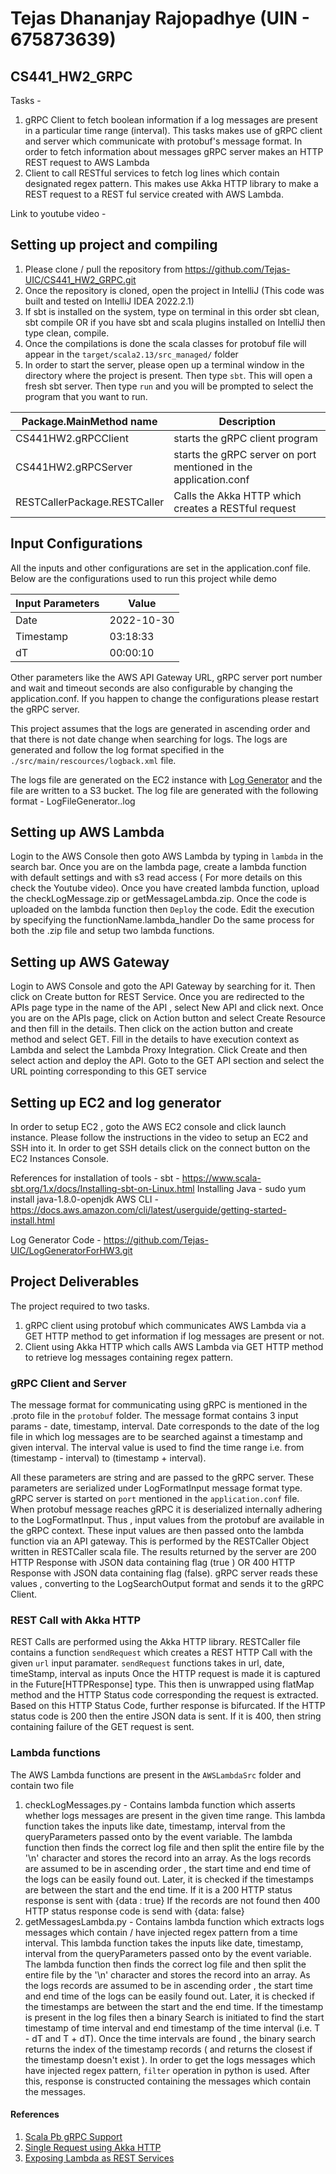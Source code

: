 # Tejas Dhananjay Rajopadhye (UIN - 675873639)

## CS441_HW2_GRPC

Tasks - 
1. gRPC Client to fetch boolean information if a log messages are present in a particular time range (interval). This tasks makes use of gRPC client and server which communicate with protobuf's message format. In order to fetch information about messages gRPC server makes an HTTP  REST request to AWS Lambda 
2. Client to call RESTful services to fetch log lines which contain designated regex pattern. This makes use Akka HTTP library to make a REST request to a REST ful service created with AWS Lambda. 

Link to youtube video - 

## Setting up project and compiling

1. Please clone / pull the repository from https://github.com/Tejas-UIC/CS441_HW2_GRPC.git
2. Once the repository is cloned, open the project in IntelliJ (This code was built and tested on IntelliJ IDEA 2022.2.1)
3. If sbt is installed on the system, type on terminal in this order sbt clean, sbt compile OR if you have sbt and scala plugins installed on IntelliJ then type clean, compile.
4. Once the compilations is done the scala classes for protobuf file will appear in the `target/scala2.13/src_managed/` folder 
5. In order to start the server, please open up a terminal window in the directory where the project is present. Then type `sbt`. This will open a fresh sbt server. Then type `run` and you will be prompted to select the program that you want to run.  

| Package.MainMethod name | Description |
|------------| ----|
| CS441HW2.gRPCClient | starts the gRPC client program |
| CS441HW2.gRPCServer | starts the gRPC server on port mentioned in the application.conf|
| RESTCallerPackage.RESTCaller | Calls the Akka HTTP which creates a RESTful request |


## Input Configurations 

All the inputs and other configurations are set in the application.conf file. Below are the configurations used to run this project while demo

| Input Parameters | Value      |
|-----------------|------------|
| Date            | 2022-10-30 |
| Timestamp       | 03:18:33   |
| dT              | 00:00:10   |

Other parameters like the AWS API Gateway URL, gRPC server port number and wait and timeout seconds are also configurable by changing the application.conf.
If you happen to change the configurations please restart the gRPC server. 

This project assumes that the logs are generated in ascending order and that there is not date change when searching for logs.
The logs are generated and follow the log format specified in the `./src/main/rescources/logback.xml` file. 

The logs file are generated on the EC2 instance with [Log Generator](https://github.com/Tejas-UIC/LogGeneratorForHW3.git) 
and the file are written to a S3 bucket. The log file are generated with the following format - LogFileGenerator.<Date>.log

## Setting up AWS Lambda 

Login to the AWS Console then goto AWS Lambda by typing in `lambda` in the search bar. Once you are on the lambda page, create a lambda function with default settings and with s3 read access ( For more details on this check the Youtube video). 
Once you have created lambda function, upload the checkLogMessage.zip or getMessageLambda.zip. 
Once the code is uploaded on the lambda function then `Deploy` the code. Edit the execution by specifying the functionName.lambda_handler
Do the same process for both the .zip file and setup two lambda functions.

## Setting up AWS Gateway 

Login to AWS Console and goto the API Gateway by searching for it. Then click on Create button for REST Service. Once you
are redirected to the APIs page type in the name of the API , select New API and click next. Once you are on the APIs page, 
click on Action button and select Create Resource and then fill in the details. Then click on the action button and create method and select GET.
Fill in the details to have execution context as Lambda and select the Lambda Proxy Integration. Click Create and then select action and deploy the API.
Goto to the GET API section and select the URL pointing corresponding to this GET service

## Setting up EC2 and log generator

In order to setup EC2 , goto the AWS EC2 console and click launch instance. Please follow the instructions in the video
to setup an EC2 and SSH into it. In order to get SSH details click on the connect button on the EC2 Instances Console.

References for installation of tools -
sbt - https://www.scala-sbt.org/1.x/docs/Installing-sbt-on-Linux.html
Installing Java - sudo yum install java-1.8.0-openjdk
AWS CLI - https://docs.aws.amazon.com/cli/latest/userguide/getting-started-install.html

Log Generator Code - https://github.com/Tejas-UIC/LogGeneratorForHW3.git

## Project Deliverables

The project required to two tasks. 
1. gRPC client using protobuf which communicates AWS Lambda via a GET HTTP method to get information if log messages are present or not.
2. Client using Akka HTTP which calls AWS Lambda via GET HTTP method to retrieve log messages containing regex pattern.

### gRPC Client and Server

The message format for communicating using gRPC is mentioned in the .proto file in the `protobuf` folder. 
The message format contains 3 input params - date, timestamp, interval. Date corresponds to the date of the log file in which
log messages are to be searched against a timestamp and given interval. The interval value is used to find the time range
i.e. from  (timestamp - interval) to (timestamp + interval). 

All these parameters are string and are passed to the gRPC server. These parameters are serialized under LogFormatInput message format type. 
gRPC server is started on `port` mentioned in the `application.conf` file. When protobuf message reaches gRPC it is 
deserialized internally adhering to the LogFormatInput. Thus , input values from the protobuf are available in the gRPC context.
These input values are then passed onto the lambda function via an API gateway. This is performed by the RESTCaller Object written in RESTCaller scala file. The results returned by the server are 
200 HTTP Response with JSON data containing flag (true ) OR 400 HTTP Response with JSON data containing flag (false). 
gRPC server reads these values , converting to the LogSearchOutput format and sends it to the gRPC Client. 

### REST Call with Akka HTTP

REST Calls are performed using the Akka HTTP library. RESTCaller file contains a function `sendRequest` which creates
a REST HTTP Call with the given `url` input paramater. `sendRequest` functions takes in url, date, timeStamp, interval as inputs
Once the HTTP request is made it is captured in the Future[HTTPResponse] type. This then is unwrapped using flatMap method 
and the HTTP Status code corresponding the request is extracted. Based on this HTTP Status Code, further response is bifurcated.
If the HTTP status code is 200 then the entire JSON data is sent. If it is 400, then string containing failure of the GET request is sent.

### Lambda functions

The AWS Lambda functions are present in the `AWSLambdaSrc` folder and contain two file 
1. checkLogMessages.py - Contains lambda function which asserts whether logs messages are present in the given time range.
   This lambda function takes the inputs like date, timestamp, interval from the queryParameters passed onto by the event variable.
   The lambda function then finds the correct log file and then split the entire file by the '\n' character and stores the record into an array.
   As the logs records are assumed to be in ascending order , the start time and end time of the logs can be easily found out.
   Later, it is checked if the timestamps are between the start and the end time. If it is a 200 HTTP status response is sent with {data : true}
   If the records are not found then 400 HTTP status response code is send with {data: false}
2. getMessagesLambda.py - Contains lambda function which extracts logs messages which contain / have injected regex pattern from a time interval.
   This lambda function takes the inputs like date, timestamp, interval from the queryParameters passed onto by the event variable.
   The lambda function then finds the correct log file and then split the entire file by the '\n' character and stores the record into an array.
   As the logs records are assumed to be in ascending order , the start time and end time of the logs can be easily found out.
   Later, it is checked if the timestamps are between the start and the end time. If the timestamp is present in the log files then 
   a binary Search is initiated to find the start timestamp of time interval and end timestamp of the time interval (i.e. T - dT and T + dT). 
   Once the time intervals are found , the binary search returns the index of the timestamp records ( and returns the closest if the timestamp doesn't exist ). 
   In order to get the logs messages which have injected regex pattern, `filter` operation in python is used. After this, response is constructed containing the messages which contain the messages.


#### References

1. [Scala Pb gRPC Support](https://scalapb.github.io/docs/grpc)
2. [Single Request using Akka HTTP](https://doc.akka.io/docs/akka-http/current/client-side/request-level.html)
3. [Exposing Lambda as REST Services](https://www.youtube.com/watch?v=uFsaiEhr1zs)